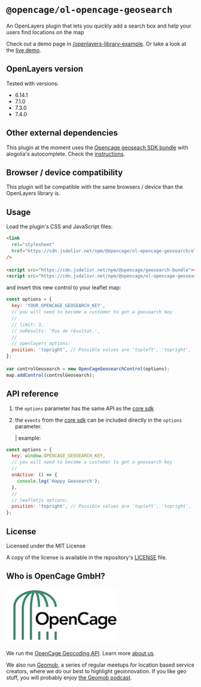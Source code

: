 # `@opencage/ol-opencage-geosearch`

<p>An OpenLayers plugin that lets you quickly add a search box and help your users find locations on the map</p>

Check out a demo page in [/openlayers-library-example](https://github.com/OpenCageData/geosearch/tree/master/examples/openlayers-library-example). Or take a look at the [live demo](https://codepen.io/opencage/full/LYezKGz).

## OpenLayers version

Tested with versions:

- 6.14.1
- 7.1.0
- 7.3.0
- 7.4.0

## Other external dependencies

This plugin at the moment uses the [Opencage geoseach SDK bundle]() with alogolia's autocomplete. Check the [instructions](#usage).

## Browser / device compatibility

This plugin will be compatible with the same browsers / device than the OpenLayers library is.

## Usage

Load the plugin's CSS and JavaScript files:

```html
<link
  rel="stylesheet"
  href="https://cdn.jsdelivr.net/npm/@opencage/ol-opencage-geosearch/ol-opencage-geosearch.css"
/>

<script src="https://cdn.jsdelivr.net/npm/@opencage/geosearch-bundle"></script>
<script src="https://cdn.jsdelivr.net/npm/@opencage/ol-opencage-geosearch"></script>
```

and insert this new control to your leaflet map:

```js
const options = {
  key: 'YOUR_OPENCAGE_GEOSEARCH_KEY',
  // you will need to become a customer to get a geosearch key
  //
  // limit: 3,
  // noResults: 'Pas de résultat.',
  //
  // openlayers options:
  position: 'topright', // Possible values are 'topleft', 'topright', 'bottomleft' or 'bottomright'
};

var controlGeosearch = new OpenCageGeosearchControl(options);
map.addControl(controlGeosearch);
```

## API reference

1. the `options` parameter has the same API as the [core sdk](https://github.com/OpenCageData/geosearch)

2. the `events` from the [core sdk](https://github.com/OpenCageData/geosearch) can be included directly in the `options` parameter.

   | example:

```js
const options = {
  key: window.OPENCAGE_GEOSEARCH_KEY,
  // you will need to become a customer to get a geosearch key
  //
  onActive: () => {
    console.log('Happy Geosearch');
  },
  //
  // leafletjs options:
  position: 'topright', // Possible values are 'topleft', 'topright', 'bottomleft' or 'bottomright'
};
```

## License

Licensed under the MIT License

A copy of the license is available in the repository's [LICENSE](LICENSE) file.

## Who is OpenCage GmbH?

[![OpenCage Logo](/resources/opencage_logo_300_150.png)](https://opencagedata.com)

We run the [OpenCage Geocoding API](https://opencagedata.com/api). Learn more [about us](https://opencagedata.com/about).

We also run [Geomob](https://thegeomob.com), a series of regular meetups for location based service creators, where we do our best to highlight geoinnovation. If you like geo stuff, you will probably enjoy [the Geomob podcast](https://thegeomob.com/podcast/).
